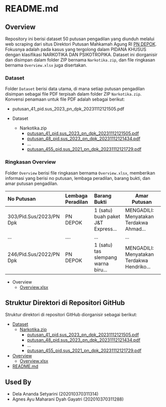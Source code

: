 # README.md

## **Overview**

Repository ini berisi dataset 50 putusan pengadilan yang diunduh melalui web scraping dari situs Direktori Putusan Mahkamah Agung RI [PN DEPOK](https://putusan3.mahkamahagung.go.id/search.html?q=&court=477292PN34++++++++++++++++++++++&t_reg=&t_upl=&t_pr=&jenis_doc=putusan&jd=AMAR_LAINNYA&tp=0&cat=3c40e48bbab311301a21c445b3c7fe57). Fokusnya adalah pada kasus yang tergolong dalam PIDANA KHUSUS dengan klasifikasi NARKOTIKA DAN PSIKOTROPIKA. Dataset ini diorganisir dan disimpan dalam folder ZIP bernama `Narkotika.zip`, dan file ringkasan bernama `Overview.xlsx` juga disertakan.

### **Dataset**

Folder `Dataset` berisi data utama, di mana setiap putusan pengadilan disimpan sebagai file PDF terpisah dalam folder ZIP `Narkotika.zip`. Konvensi penamaan untuk file PDF adalah sebagai berikut:

- putusan_41_pid.sus_2023_pn_dpk_20231112121505.pdf

- Dataset
  - Narkotika.zip
    - [putusan_41_pid.sus_2023_pn_dpk_20231112121505.pdf](https://github.com/delananda30/Dataset-Putusan-Pidana-Khusus/tree/main/Dataset)
    - [putusan_48_pid.sus_2023_pn_dpk_20231112121434.pdf](https://github.com/delananda30/Dataset-Putusan-Pidana-Khusus/tree/main/Dataset)
    - ...
    - [putusan_455_pid.sus_2021_pn_dpk_20231112121729.pdf](https://github.com/delananda30/Dataset-Putusan-Pidana-Khusus/tree/main/Dataset)

### **Ringkasan Overview**

Folder `Overview` berisi file ringkasan bernama `Overview.xlsx`, memberikan informasi yang berisi no putusan, lembaga peradilan, barang bukti, dan amar putusan pengadilan.

| No Putusan              | Lembaga Peradilan |          Barang Bukti                     | Amar Putusan                                   |
| :---------------------- | :---------------- | :---------------------------------------- | ---------------------------------------------- |
| 303/Pid.Sus/2023/PN Dpk | PN DEPOK          | 1 (satu) buah paket J&T Express... | MENGADILI: Menyatakan Terdakwa Ahmad...|
| ...                     | ....              | ...                                       | ...                                            |
| 246/Pid.Sus/2022/PN Dpk | PN DEPOK          | 1 (satu) tas slempang warna biru...| MENGADILI: Menyatakan Terdakwa Hendriko...     |

- Overview
  - [Overview.xlsx](https://github.com/delananda30/Dataset-Putusan-Pidana-Khusus/blob/main/Overview/Overview.xlsx)

## **Struktur Direktori di Repositori GitHub**

Struktur direktori di repositori GitHub diorganisir sebagai berikut:

- [Dataset](https://github.com/delananda30/Dataset-Putusan-Pidana-Khusus/tree/main/Dataset)
  - [Narkotika.zip](https://github.com/delananda30/Dataset-Putusan-Pidana-Khusus/tree/main/Dataset)
    - [putusan_41_pid.sus_2023_pn_dpk_20231112121505.pdf](https://github.com/delananda30/Dataset-Putusan-Pidana-Khusus/tree/main/Dataset)
    - [putusan_48_pid.sus_2023_pn_dpk_20231112121434.pdf](https://github.com/delananda30/Dataset-Putusan-Pidana-Khusus/tree/main/Dataset)
    - ...
    - [putusan_455_pid.sus_2021_pn_dpk_20231112121729.pdf](https://github.com/delananda30/Dataset-Putusan-Pidana-Khusus/tree/main/Dataset)
- [Overview](https://github.com/delananda30/Dataset-Putusan-Pidana-Khusus/tree/main/Overview)
  - [Overview.xlsx](https://github.com/delananda30/Dataset-Putusan-Pidana-Khusus/blob/main/Overview/Overview.xlsx)
- [README.md](https://github.com/delananda30/Dataset-Putusan-Pidana-Khusus/blob/main/README.md)

## **Used By**
- Dela Ananda Setyarini (202010370311314)
- Agnes Ayu Maharani Dyah Gayatri (202010370311288)

